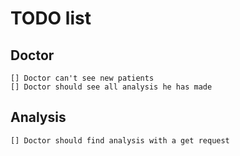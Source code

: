 # TODO list

## Doctor

    [] Doctor can't see new patients
    [] Doctor should see all analysis he has made

## Analysis

    [] Doctor should find analysis with a get request
